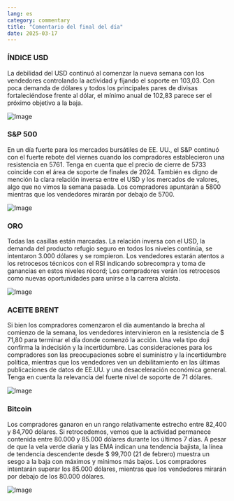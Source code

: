 ```yaml
---
lang: es
category: commentary
title: "Comentario del final del día"
date: 2025-03-17
---
```


### ÍNDICE USD

La debilidad del USD continuó al comenzar la nueva semana con los vendedores controlando la actividad y fijando el soporte en 103,03. Con poca demanda de dólares y todos los principales pares de divisas fortaleciéndose frente al dólar, el mínimo anual de 102,83 parece ser el próximo objetivo a la baja. 

![Image](https://markleighedu.github.io/img/Mar-2025/17-Mar-2025/usdindex.jpg)

### S&P 500

En un día fuerte para los mercados bursátiles de EE. UU., el S&P continuó con el fuerte rebote del viernes cuando los compradores establecieron una resistencia en 5761. Tenga en cuenta que el precio de cierre de 5733 coincide con el área de soporte de finales de 2024. También es digno de mención la clara relación inversa entre el USD y los mercados de valores, algo que no vimos la semana pasada. Los compradores apuntarán a 5800 mientras que los vendedores mirarán por debajo de 5700.

![Image](https://markleighedu.github.io/img/Mar-2025/17-Mar-2025/sp500.jpg)

### ORO

Todas las casillas están marcadas. La relación inversa con el USD, la demanda del producto refugio seguro en todos los niveles continúa, se intentaron 3.000 dólares y se rompieron. Los vendedores estarán atentos a los retrocesos técnicos con el RSI indicando sobrecompra y toma de ganancias en estos niveles récord; Los compradores verán los retrocesos como nuevas oportunidades para unirse a la carrera alcista.  

![Image](https://markleighedu.github.io/img/Mar-2025/17-Mar-2025/gold.jpg)

### ACEITE BRENT

Si bien los compradores comenzaron el día aumentando la brecha al comienzo de la semana, los vendedores intervinieron en la resistencia de $ 71,80 para terminar el día donde comenzó la acción. Una vela tipo doji confirma la indecisión y la incertidumbre. Las consideraciones para los compradores son las preocupaciones sobre el suministro y la incertidumbre política, mientras que los vendedores ven un debilitamiento en las últimas publicaciones de datos de EE.UU. y una desaceleración económica general. Tenga en cuenta la relevancia del fuerte nivel de soporte de 71 dólares.

![Image](https://markleighedu.github.io/img/Mar-2025/17-Mar-2025/brentoil.jpg)

### Bitcoin

Los compradores ganaron en un rango relativamente estrecho entre 82,400 y 84,700 dólares. Si retrocedemos, vemos que la actividad permanece contenida entre 80.000 y 85.000 dólares durante los últimos 7 días. A pesar de que la vela verde diaria y las EMA indican una tendencia bajista, la línea de tendencia descendente desde $ 99,700 (21 de febrero) muestra un sesgo a la baja con máximos y mínimos más bajos. Los compradores intentarán superar los 85.000 dólares, mientras que los vendedores mirarán por debajo de los 80.000 dólares.

![Image](https://markleighedu.github.io/img/Mar-2025/17-Mar-2025/bitcoin.jpg)

